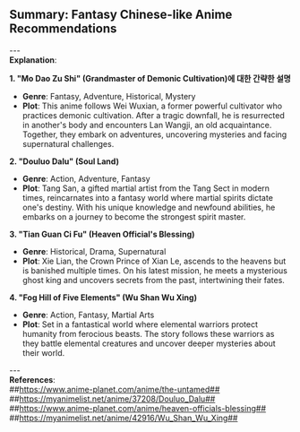 ## Summary: Fantasy Chinese-like Anime Recommendations <br>
---<br>
**Explanation**: <br>

**1. "Mo Dao Zu Shi" (Grandmaster of Demonic Cultivation)에 대한 간략한 설명**<br>
- **Genre**: Fantasy, Adventure, Historical, Mystery
- **Plot**: This anime follows Wei Wuxian, a former powerful cultivator who practices demonic cultivation. After a tragic downfall, he is resurrected in another's body and encounters Lan Wangji, an old acquaintance. Together, they embark on adventures, uncovering mysteries and facing supernatural challenges.

**2. "Douluo Dalu" (Soul Land)**<br>
- **Genre**: Action, Adventure, Fantasy
- **Plot**: Tang San, a gifted martial artist from the Tang Sect in modern times, reincarnates into a fantasy world where martial spirits dictate one's destiny. With his unique knowledge and newfound abilities, he embarks on a journey to become the strongest spirit master.

**3. "Tian Guan Ci Fu" (Heaven Official's Blessing)**<br>
- **Genre**: Historical, Drama, Supernatural
- **Plot**: Xie Lian, the Crown Prince of Xian Le, ascends to the heavens but is banished multiple times. On his latest mission, he meets a mysterious ghost king and uncovers secrets from the past, intertwining their fates.

**4. "Fog Hill of Five Elements" (Wu Shan Wu Xing)**<br>
- **Genre**: Action, Fantasy, Martial Arts
- **Plot**: Set in a fantastical world where elemental warriors protect humanity from ferocious beasts. The story follows these warriors as they battle elemental creatures and uncover deeper mysteries about their world.

---<br>
**References**:<br>
##https://www.anime-planet.com/anime/the-untamed##<br>
##https://myanimelist.net/anime/37208/Douluo_Dalu##<br>
##https://www.anime-planet.com/anime/heaven-officials-blessing##<br>
##https://myanimelist.net/anime/42916/Wu_Shan_Wu_Xing##